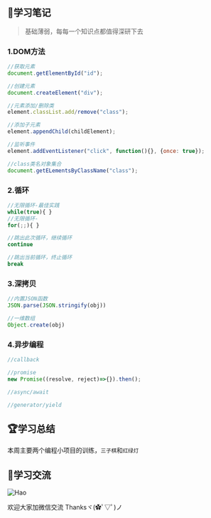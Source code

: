 ## :pushpin:学习笔记

>基础薄弱，每每一个知识点都值得深研下去

### 1.DOM方法
```javascript
//获取元素
document.getElementById("id");

//创建元素
document.createElement("div");

//元素添加/删除类
element.classList.add/remove("class");

//添加子元素
element.appendChild(childElement);

//监听事件
element.addEventListener("click", function(){}, {once: true});

//class类名对象集合
document.getELementsByClassName("class");

```

### 2.循环
```javascript
//无限循环-最佳实践
while(true){ }
//无限循环-
for(;;){ }

//跳出此次循环，继续循环
continue

//跳出当前循环，终止循环
break
```

### 3.深拷贝
```javascript
//内置JSON函数
JSON.parse(JSON.stringify(obj))

//一维数组
Object.create(obj)
```

### 4.异步编程
```javascript
//callback

//promise
new Promise((resolve, reject)=>{}).then();

//async/await

//generator/yield
```

  
## :trophy:学习总结

本周主要两个编程小项目的训练，`三子棋`和`红绿灯`


## :gift_heart:学习交流

![Hao](https://haoer.oss-cn-hangzhou.aliyuncs.com/hao.jpg)

欢迎大家加微信交流 Thanksヾ(✿ﾟ▽ﾟ)ノ